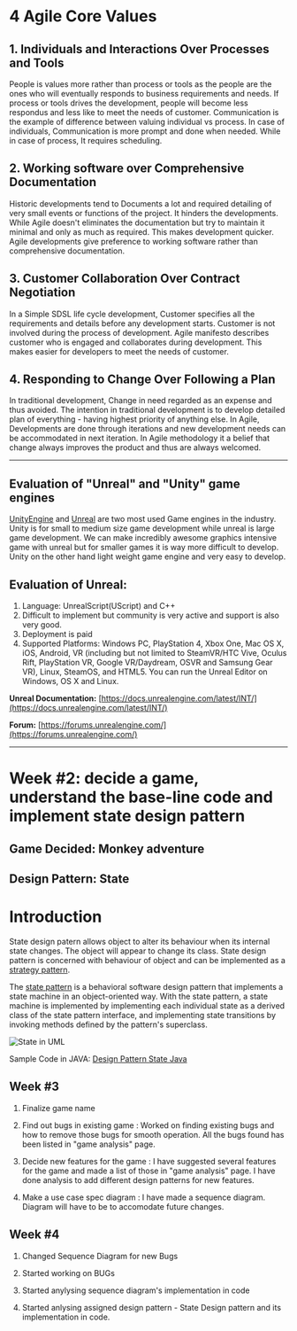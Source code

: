 # 4 Agile Core Values

## 1. Individuals and Interactions Over Processes and Tools
People is values more rather than process or tools as the people are the ones who will eventually responds to business requirements and needs. If process or tools drives the development, people will become less respondus and less like to meet the needs of customer. Communication is the example of difference between valuing individual vs process. In case of individuals, Communication is more prompt and done when needed. While in case of process, It requires scheduling.

## 2. Working software over Comprehensive Documentation
Historic developments tend to Documents a lot and required detailing of very small events or functions of the project. It hinders the developments. While Agile doesn't eliminates the documentation but try to maintain it minimal and only as much as required. This makes development quicker. Agile developments give preference to working software rather than comprehensive documentation.

## 3. Customer Collaboration Over Contract Negotiation
In a Simple SDSL life cycle development, Customer specifies all the requirements and details before any development starts. Customer is not involved during the process of development. Agile manifesto describes customer who is engaged and collaborates during development. This makes easier for developers to meet the needs of customer.

## 4. Responding to Change Over Following a Plan
In traditional development, Change in need regarded as an expense and thus avoided. The intention in traditional development is to develop detailed plan of everything - having highest priority of anything else. In Agile, Developments are done through iterations and new development needs can be accommodated in next iteration. In Agile methodology it a belief that change always improves the product and thus are always welcomed.

***

## Evaluation of "Unreal" and "Unity" game engines


[UnityEngine](https://unity3d.com/) and [Unreal](https://www.unrealengine.com/en-US/blog) are two most used Game engines in the industry. Unity is for small to medium size game development while unreal is large game development. We can make incredibly awesome graphics intensive game with unreal but for smaller games it is way more difficult to develop. Unity on the other hand light weight game engine and very easy to develop.

## Evaluation of Unreal:
1. Language: UnrealScript(UScript) and C++
2. Difficult to implement but community is very active and support is also very good.
3. Deployment is paid
4. Supported Platforms: Windows PC, PlayStation 4, Xbox One, Mac OS X, iOS, Android, VR (including but not limited to SteamVR/HTC Vive, Oculus Rift, PlayStation VR, Google VR/Daydream, OSVR and Samsung Gear VR), Linux, SteamOS, and HTML5. You can run the Unreal Editor on Windows, OS X and Linux.

**Unreal Documentation:** [https://docs.unrealengine.com/latest/INT/](https://docs.unrealengine.com/latest/INT/)

**Forum:** [https://forums.unrealengine.com/](https://forums.unrealengine.com/)

***

# Week #2: decide a game, understand the base-line code and implement state design pattern

## Game Decided: Monkey adventure

## Design Pattern: State

# Introduction

State design patern allows object to alter its behaviour when its internal state changes. The object will appear to change its class. State design pattern is concerned with behaviour of object and can be implemented as a [strategy pattern](https://en.wikipedia.org/wiki/Strategy_pattern).

The [state pattern](https://en.wikipedia.org/wiki/State_pattern) is a behavioral software design pattern that implements a state machine in an object-oriented way. With the state pattern, a state machine is implemented by implementing each individual state as a derived class of the state pattern interface, and implementing state transitions by invoking methods defined by the pattern's superclass.

![State in UML](https://upload.wikimedia.org/wikipedia/commons/e/e8/State_Design_Pattern_UML_Class_Diagram.svg "Fig 1. State Design Pattern UML")


Sample Code in JAVA: [Design Pattern State Java](https://github.com/niyatpatel23295/Design_pattern_State_Java)


Week #3
--------------------------------------------------------------------------------------------------------------------
1. Finalize game name

2. Find out bugs in existing game :
   Worked on finding existing bugs and how to remove those bugs for smooth operation. All the bugs found has been listed in      "game analysis" page. 
   
3. Decide new features for the game :
   I have suggested several features for the game and made a list of those in "game analysis" page. I have done analysis to      add different design patterns for new features.
   
4. Make a use case spec diagram :
   I have made a sequence diagram. Diagram will have to be to accomodate future changes.

Week #4
--------------------------------------------------------------------------------------------------------------------
1. Changed Sequence Diagram for new Bugs

2. Started working on BUGs
   
3. Started anylysing sequence diagram's implementation in code
   
4. Started anlysing assigned design pattern - State Design pattern and its implementation in code.
